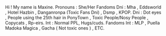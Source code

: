 Hi ! My name is Maxine.
Pronouns : She/Her
Fandoms Dni : Mha , Eddsworld , Hotel Hazbin , Danganronpa (Toxic Fans Dni) , Dsmp , KPOP.
Dni : Dot eyes , People using the 25th hair in PonyTown , Toxic People/Nosy People , Copycats , Rp-eirs.
Int : Normal PPL, Hugs/cuds.
Fandoms Int : MLP , Puella Madoka Magica , Gacha ( Not toxic ones ) , ETC.
